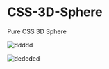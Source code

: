 # CSS-3D-Sphere
Pure CSS 3D Sphere

![ddddd](https://user-images.githubusercontent.com/106744622/185838651-93cfe12d-6a9b-41eb-8dfa-1f8b90eccef9.PNG)

![dededed](https://user-images.githubusercontent.com/106744622/185838809-888a871f-8907-4231-8f28-bb645482fe84.PNG)

